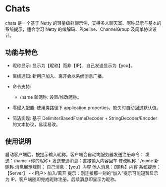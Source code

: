 # Chats

chats 是一个基于 Netty 的轻量级群聊示例，支持多人聊天室、昵称显示与基本的系统提示，适合学习 Netty 的编解码、Pipeline、ChannelGroup 及简单协议设计。

## 功能与特色
* 昵称显示: 显示为【昵称】而非【IP】，自己发送显示为【you】。
* 离线通知: 新用户加入、离开会以系统消息广播。

* 命令支持:
  + /name 新昵称: 设置/修改昵称。 

* 零侵入配置: 使用类路径下 application.properties，缺失时自动回退默认值。
* 简洁实现: 基于 DelimiterBasedFrameDecoder + StringDecoder/Encoder 的文本协议，易读易改。

## 使用说明
启动客户端后，按提示输入昵称。客户端会自动向服务器发送注册命令：
发送：/name <你的昵称>
发送普通消息：直接输入内容回车
修改昵称：/name 新昵称
消息展示规则：
自己消息：【you】内容
他人消息：【昵称】内容
系统提示：【Server】 - <用户> 加入/离开
提示：刚连接那一刻的“加入”提示可能短暂显示为 IP，客户端随即完成昵称注册，后续消息即显示为昵称。
